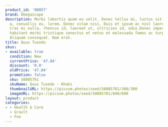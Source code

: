 ```yaml
---
product_id: '00857'
brand: Omegascape
description: Morbi lobortis quam eu velit. Donec tellus mi, luctus sit amet, ultrices
  a, convallis eu, lorem. Donec vitae nisi. Duis et ipsum ac nisl laoreet commodo.
  Cras mi nulla, rhoncus id, laoreet ut, ultricies id, odio.Donec imperdiet. Pellentesque
  habitant morbi tristique senectus et netus et malesuada fames ac turpis egestas.
  Aliquam consequat. Nam erat.
title: Quux Tuxedo
skus:
- available: true
  condition: New
  currentPrice: '47.84'
  discount: '0.0'
  oldPrice: '47.84'
  promotion: false
  sku: S0085701
  skuName: Quux Tuxedo - Khaki
  thumbnailURL: https://picsum.photos/seed/S0085701/300/300
  imageURL: https://picsum.photos/seed/S0085701/600/600
layout: product
categories:
- - Health & Care
  - Grault
  - Foo
---
```

